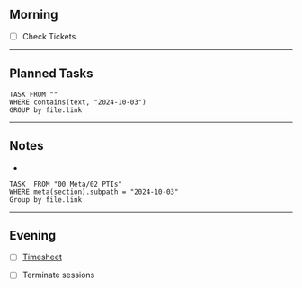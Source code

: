 ## Morning
- [ ] Check Tickets

---
## Planned Tasks
~~~dataview
TASK FROM ""
WHERE contains(text, "2024-10-03")
GROUP by file.link
~~~
---
## Notes
- 

~~~dataview
TASK  FROM "00 Meta/02 PTIs"
WHERE meta(section).subpath = "2024-10-03"
Group by file.link
~~~
---
## Evening
- [ ] [Timesheet]()
- [ ] Terminate sessions

